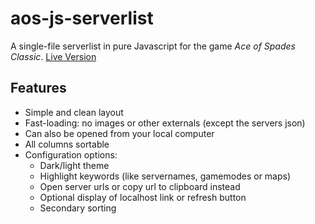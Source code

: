 # aos-js-serverlist
A single-file serverlist in pure Javascript for the game *Ace of Spades Classic*. [Live Version](https://1amyf.github.io/aos-js-serverlist/serverlist.html)

## Features
- Simple and clean layout
- Fast-loading: no images or other externals (except the servers json)
- Can also be opened from your local computer
- All columns sortable
- Configuration options:
	- Dark/light theme
	- Highlight keywords (like servernames, gamemodes or maps)
	- Open server urls or copy url to clipboard instead
	- Optional display of localhost link or refresh button
	- Secondary sorting
